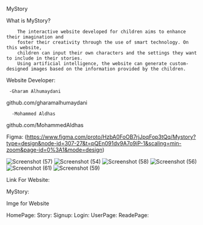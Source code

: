 MyStory

What is MyStory?

        The interactive website developed for children aims to enhance their imagination and
        foster their creativity through the use of smart technology. On this website, 
        children can input their own characters and the settings they want to include in their stories.
        Using artificial intelligence, the website can generate custom-designed images based on the information provided by the children.

                               
Website Developer:

     -Gharam Alhumaydani
github.com/gharamalhumaydani


      -Mohammed Aldhas 
github.com/MohammedAldhas

                                
Figma:
(https://www.figma.com/proto/HzbA0FoOB7rjJpqFop3tQq/Mystory?type=design&node-id=307-27&t=pQEn091dv9A7o9iP-1&scaling=min-zoom&page-id=0%3A1&mode=design)

   ![Screenshot (57)](https://github.com/MohammedAldhas/final-project/assets/86461558/511013af-5729-4abc-a1d8-49a3434d7208)
   ![Screenshot (54)](https://github.com/MohammedAldhas/final-project/assets/86461558/d1ab203c-7bbb-4aa4-9325-d79d37b162bb)
   ![Screenshot (58)](https://github.com/MohammedAldhas/final-project/assets/86461558/cae2e2bc-6ad2-47b1-8444-cf3184537678)
   ![Screenshot (56)](https://github.com/MohammedAldhas/final-project/assets/86461558/f99e31f3-4757-4456-9618-bdf328cb8fa5)
   ![Screenshot (61)](https://github.com/MohammedAldhas/final-project/assets/86461558/d3d83306-6062-484b-8a35-d19369f4b0fd)
   ![Screenshot (59)](https://github.com/MohammedAldhas/final-project/assets/86461558/3e01cd86-1f36-4e32-a384-7f6f0455188d)



Link For Website:

MyStory:

                              

								
Imge for Website

HomePage:
Story:
Signup:
Login:
UserPage:
ReadePage:




